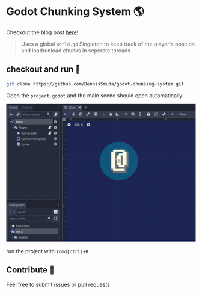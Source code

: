 # Godot Chunking System 🌎

Checkout the blog post [here](https://dennissmuda.com/blog/godot-chunking-tutorial)!

> Uses a global `World.gd` Singleton to keep track of the player's position and load/unload chunks in seperate threads

## checkout and run 🚀

```bash
git clone https://github.com/DennisSmuda/godot-chunking-system.git
```

Open the `project.godot` and the main scene should open automatically:

![main_scene](screenshots/main_scene.png)

run the project with `(cmd|ctrl)+R`

## Contribute 👋

Feel free to submit issues or pull requests
